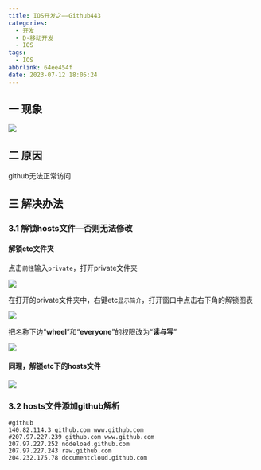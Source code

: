 ```yaml
---
title: IOS开发之——Github443
categories:
  - 开发
  - D-移动开发
  - IOS
tags:
  - IOS
abbrlink: 64ee454f
date: 2023-07-12 18:05:24
---
```

## 一 现象

![][1]

<!--more-->

## 二 原因

github无法正常访问

## 三 解决办法

### 3.1 解锁hosts文件—否则无法修改

#### 解锁etc文件夹

点击`前往`输入`private`，打开private文件夹

![][2]

在打开的private文件夹中，右键etc`显示简介`，打开窗口中点击右下角的解锁图表

![][3]

把名称下边“**wheel**”和“**everyone**”的权限改为“**读与写**”

![][4]

#### 同理，解锁etc下的hosts文件
![][5]

### 3.2 hosts文件添加github解析

```
#github
140.82.114.3 github.com www.github.com
#207.97.227.239 github.com www.github.com
207.97.227.252 nodeload.github.com
207.97.227.243 raw.github.com
204.232.175.78 documentcloud.github.com
```



[1]:https://jsd.onmicrosoft.cn/gh/PGzxc/CDN/blog-ios/ios-github-443-prot-443.png
[2]:https://jsd.onmicrosoft.cn/gh/PGzxc/CDN/blog-ios/ios-github-443-go-private.png
[3]:https://jsd.onmicrosoft.cn/gh/PGzxc/CDN/blog-ios/ios-github-443-etc-lock.png
[4]:https://jsd.onmicrosoft.cn/gh/PGzxc/CDN/blog-ios/ios-github-443-etc-read-write.png
[5]:https://jsd.onmicrosoft.cn/gh/PGzxc/CDN/blog-ios/ios-github-443-etc-host-read-write.png